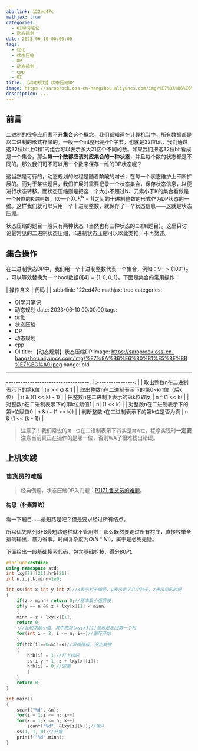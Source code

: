 ```yaml
---
abbrlink: 122ed47c
mathjax: true
categories:
  - OI学习笔记
  - 动态规划
date: 2023-06-10 00:00:00
tags:
  - 优化
  - 状态压缩
  - DP
  - 动态规划
  - cpp
  - OI
title: 【动态规划】状态压缩DP
image: https://saroprock.oss-cn-hangzhou.aliyuncs.com/img/%E7%8A%B6%E6%80%81%E5%8E%8B%E7%BC%A9.jpeg
description: ...
---
```

## 前言

二进制的很多应用离不开**集合**这个概念，我们都知道在计算机当中，所有数据都是以二进制的形式存储的。一般一个int整形是4个字节，也就是32位bit，我们通过这32位bit上0和1的组合可以表示多大21亿个不同的数。如果我们把这32位bit看成是一个集合，那么**每一个数都应该对应集合的一种状态**，并且每个数的状态都是不同的。那么我们可不可以用一个数来保存一维的DP状态呢？

这当然是可行的，动态规划的过程是随着**阶段**的增长，在每一个状态维护上不断扩展的。而对于某些题目，我们扩展时需要记录一个状态集合，保存状态信息，以便进行状态转移。而状态压缩则是把这一个大小不超过N、元素小于K的集合看做是一个N位的K进制数，以一个$[0, K^N - 1]$之间的十进制整数的形式作为DP状态的一维。这样我们就可以只用一个十进制整数，就保存了一个状态信息——这就是状态压缩。

状态压缩的题目一般只有两种状态（当然也有三种状态的`三进制`题目）。这里只讨论最常见的二进制状态压缩，K进制状态压缩可以以此类推，不再赘述。

## 集合操作

在二进制状态DP中，我们用一个十进制整数代表一个集合，例如：$9 -> (1001)_{2}$ ，可以等效替换为一个bool数组$B[4] = \{1, 0, 0, 1\}$。下面是集合的常用操作：


|                  操作含义                  |        代码        |
| :abbrlink: 122ed47c
mathjax: true
categories:
  - OI学习笔记
  - 动态规划
date: 2023-06-10 00:00:00
tags:
  - 优化
  - 状态压缩
  - DP
  - 动态规划
  - cpp
  - OI
title: 【动态规划】状态压缩DP
image: https://saroprock.oss-cn-hangzhou.aliyuncs.com/img/%E7%8A%B6%E6%80%81%E5%8E%8B%E7%BC%A9.jpeg
badge: old
---
-----------------------------------: | :----------------: |
|       取出整数n在二进制表示下的第k位       |    (n >> k) & 1    |
| 取出整数n在二进制表示下的第0~k-1位（后k位） | n & ((1 << k) - 1) |
|      把整数n在二进制下表示的第k位取反      |    n ^ (1 << k)    |
|      对整数n在二进制表示下的第k位赋值1      |    n\| (1 << k)    |
|      对整数n在二进制表示下的第k位赋值0      |  n & (~ (1 << k))  |
|   判断整数n在二进制表示下的第k位是否为真   | n & (1 << (k - 1)) |

> 注意了！我们常说的`第一位`在二进制表示下其实是`第零位`，程序实现时**一定要**注意当前真正在操作的是哪一位，否则WA了很难找出错误。

## 上机实践

### 售货员的难题

> 经典例题，状态压缩DP入门题：[P1171 售货员的难题](https://www.luogu.com.cn/problem/P1171)。

#### 构思（朴素算法）

看一下题目……最短路是吧？但是要求经过所有结点。

所以优先队列BFS最短路这种就不管用啦！那么既然要走过所有村庄，直接枚举全排列输出，暴力省事。时间复杂度为$O(N * N!)$，属于是必死无疑。

下面给出一段基础搜索代码，包含基础剪枝，得分$80Pt$.

```c++
#include<cstdio>
using namespace std;
int lxy[21][21],hrb[21];
int n,i,j,k,minn=1e9;

int ss(int x,int y,int z)//x表示村子编号，y表示走了几个村子，z表示用的时间
{
    if(z > minn) return 0;//基本最小值剪枝
    if(y == n && z + lxy[x][1] < minn)
    {
	minn = z + lxy[x][1];
	return 0;
    }//比较求最小值，其中的加lxy[x][1]意思是走回第一个村
    for(int i = 2; i <= n; i++)//循环开始
    {
	if(hrb[i]==0&&i!=x)//深搜模板，没走就搜
	{
	    hrb[i] = 1;//打上标记
	    ss(i,y + 1, z + lxy[x][i]);
	    hrb[i] = 0;//回溯
        }
    }
    return 0;
}

int main()
{
    scanf("%d", &n);
    for(i = 1;i <= n; i++)
	for(k = 1;k <= n; k++)
	    scanf("%d", &lxy[i][k]);//输入
    ss(1, 1, 0);//开搜
    printf("%d",minn);
}
```
